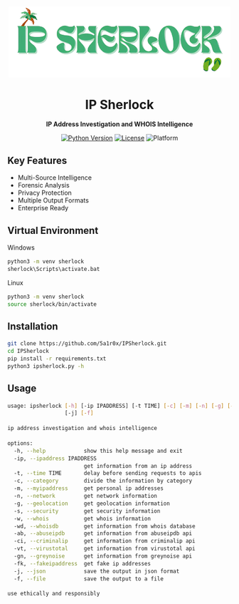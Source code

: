 <div align="center">
  <img src="IPSherlockSummer.png" alt="Logo" width="500">
</div>

<h1 align="center">IP Sherlock</h1>

<p align="center">
  <strong>IP Address Investigation and WHOIS Intelligence</strong>
</p>

<div align="center">

[![Python Version](https://img.shields.io/badge/Python-3.8%2B-lightgreen)](https://www.python.org/)
[![License](https://img.shields.io/badge/License-Apache%202.0-greem)](https://opensource.org/licenses/Apache-2.0)
![Platform](https://img.shields.io/badge/Platform-Terminal%20%7C%20CLI-darkgreen.svg)

</div>

## Key Features

- Multi-Source Intelligence
- Forensic Analysis
- Privacy Protection
- Multiple Output Formats
- Enterprise Ready

## Virtual Environment
Windows
```bash
python3 -m venv sherlock
sherlock\Scripts\activate.bat
```
Linux
```bash
python3 -m venv sherlock
source sherlock/bin/activate
```

## Installation

```bash
git clone https://github.com/5a1r0x/IPSherlock.git
cd IPSherlock
pip install -r requirements.txt
python3 ipsherlock.py -h
```

## Usage

```bash
usage: ipsherlock [-h] [-ip IPADDRESS] [-t TIME] [-c] [-m] [-n] [-g] [-s] [-w] [-wd] [-ab] [-ci] [-vt] [-gn] [-fk]
                  [-j] [-f]

ip address investigation and whois intelligence

options:
  -h, --help            show this help message and exit
  -ip, --ipaddress IPADDRESS
                        get information from an ip address
  -t, --time TIME       delay before sending requests to apis
  -c, --category        divide the information by category
  -m, --myipaddress     get personal ip addresses
  -n, --network         get network information
  -g, --geolocation     get geolocation information
  -s, --security        get security information
  -w, --whois           get whois information
  -wd, --whoisdb        get information from whois database
  -ab, --abuseipdb      get information from abuseipdb api
  -ci, --criminalip     get information from criminalip api
  -vt, --virustotal     get information from virustotal api
  -gn, --greynoise      get information from greynoise api
  -fk, --fakeipaddress  get fake ip addresses
  -j, --json            save the output in json format
  -f, --file            save the output to a file

use ethically and responsibly
```
